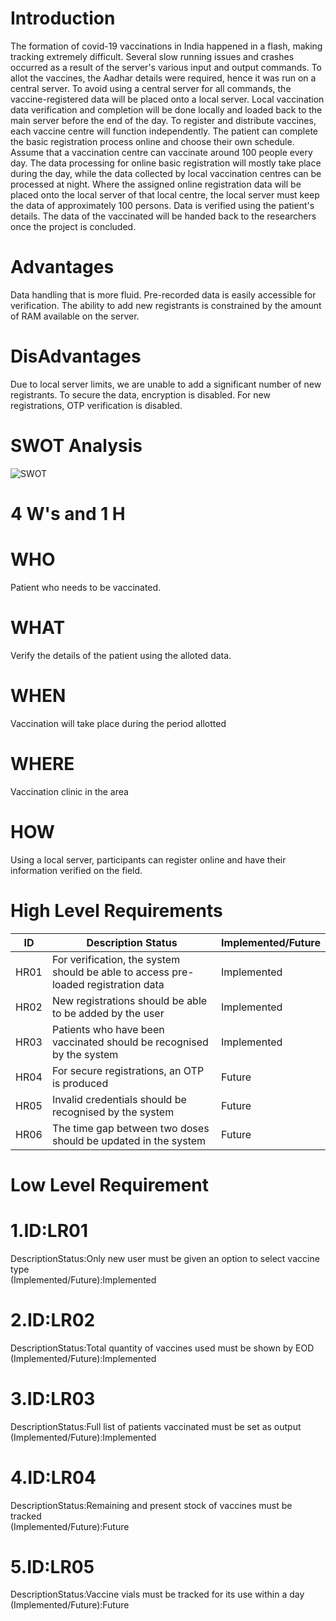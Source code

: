 # Introduction
The formation of covid-19 vaccinations in India happened in a flash, making tracking extremely difficult. Several slow running issues and crashes occurred as a result of the server's various input and output commands. To allot the vaccines, the Aadhar details were required, hence it was run on a central server. To avoid using a central server for all commands, the vaccine-registered data will be placed onto a local server. Local vaccination data verification and completion will be done locally and loaded back to the main server before the end of the day.
To register and distribute vaccines, each vaccine centre will function independently. The patient can complete the basic registration process online and choose their own schedule. Assume that a vaccination centre can vaccinate around 100 people every day. The data processing for online basic registration will mostly take place during the day, while the data collected by local vaccination centres can be processed at night.
Where the assigned online registration data will be placed onto the local server of that local centre, the local server must keep the data of approximately 100 persons. Data is verified using the patient's details. The data of the vaccinated will be handed back to the researchers once the project is concluded.
# Advantages
Data handling that is more fluid.
Pre-recorded data is easily accessible for verification.
The ability to add new registrants is constrained by the amount of RAM available on the server.
# DisAdvantages
Due to local server limits, we are unable to add a significant number of new registrants.
To secure the data, encryption is disabled.
For new registrations, OTP verification is disabled.
# SWOT Analysis
![SWOT](https://user-images.githubusercontent.com/98832333/152694026-3d54d433-03d2-49cb-bda2-fe58af0524af.png)

# 4 W's and 1 H
# WHO
Patient who needs to be vaccinated.
# WHAT
Verify the details of the patient using the alloted data.
# WHEN
Vaccination will take place during the period allotted
# WHERE
Vaccination clinic in the area
# HOW
Using a local server, participants can register online and have their information verified on the field.
# High Level Requirements
 | ID | Description Status | Implemented/Future |
 |----| ------------------ | ------------------ |
 | HR01 | For verification, the system should be able to access pre-loaded registration data | Implemented |
 | HR02 | New registrations should be able to be added by the user | Implemented |
 | HR03 | Patients who have been vaccinated should be recognised by the system | Implemented |
 | HR04 | For secure registrations, an OTP is produced | Future |
 | HR05 | Invalid credentials should be recognised by the system | Future |
 | HR06 | The time gap between two doses should be updated in the system | Future |
# Low Level Requirement
# 1.ID:LR01	
DescriptionStatus:Only new user must be given an option to select vaccine type	
(Implemented/Future):Implemented
# 2.ID:LR02	
DescriptionStatus:Total quantity of vaccines used must be shown by EOD	
(Implemented/Future):Implemented
# 3.ID:LR03	
DescriptionStatus:Full list of  patients vaccinated must be set as output	
(Implemented/Future):Implemented
# 4.ID:LR04	
DescriptionStatus:Remaining and present stock of vaccines must be tracked	
(Implemented/Future):Future
# 5.ID:LR05	
DescriptionStatus:Vaccine vials must be tracked for its use within a day	
(Implemented/Future):Future
